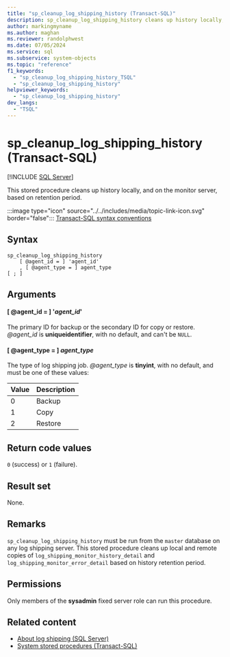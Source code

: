```yaml
---
title: "sp_cleanup_log_shipping_history (Transact-SQL)"
description: sp_cleanup_log_shipping_history cleans up history locally, and on the monitor server, based on retention period.
author: markingmyname
ms.author: maghan
ms.reviewer: randolphwest
ms.date: 07/05/2024
ms.service: sql
ms.subservice: system-objects
ms.topic: "reference"
f1_keywords:
  - "sp_cleanup_log_shipping_history_TSQL"
  - "sp_cleanup_log_shipping_history"
helpviewer_keywords:
  - "sp_cleanup_log_shipping_history"
dev_langs:
  - "TSQL"
---
```

# sp_cleanup_log_shipping_history (Transact-SQL)

[!INCLUDE [SQL Server](../../includes/applies-to-version/sqlserver.md)]

This stored procedure cleans up history locally, and on the monitor server, based on retention period.

:::image type="icon" source="../../includes/media/topic-link-icon.svg" border="false"::: [Transact-SQL syntax conventions](../../t-sql/language-elements/transact-sql-syntax-conventions-transact-sql.md)

## Syntax

```syntaxsql
sp_cleanup_log_shipping_history
    [ @agent_id = ] 'agent_id'
    , [ @agent_type = ] agent_type
[ ; ]
```

## Arguments

#### [ @agent_id = ] '*agent_id*'

The primary ID for backup or the secondary ID for copy or restore. *@agent_id* is **uniqueidentifier**, with no default, and can't be `NULL`.

#### [ @agent_type = ] *agent_type*

The type of log shipping job. *@agent_type* is **tinyint**, with no default, and must be one of these values:

| Value | Description |
| --- | --- |
| 0 | Backup |
| 1 | Copy |
| 2 | Restore |

## Return code values

`0` (success) or `1` (failure).

## Result set

None.

## Remarks

`sp_cleanup_log_shipping_history` must be run from the `master` database on any log shipping server. This stored procedure cleans up local and remote copies of `log_shipping_monitor_history_detail` and `log_shipping_monitor_error_detail` based on history retention period.

## Permissions

Only members of the **sysadmin** fixed server role can run this procedure.

## Related content

- [About log shipping (SQL Server)](../../database-engine/log-shipping/about-log-shipping-sql-server.md)
- [System stored procedures (Transact-SQL)](system-stored-procedures-transact-sql.md)
